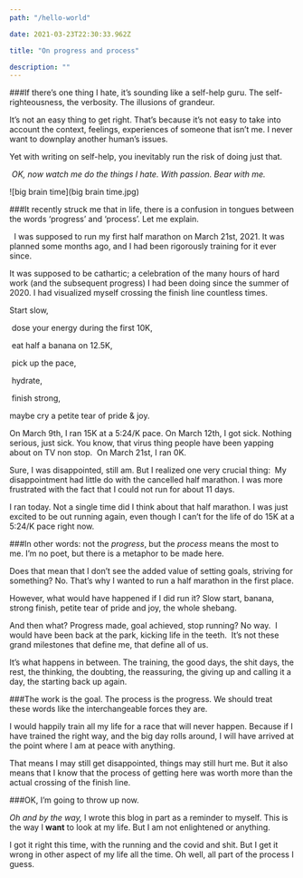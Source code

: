 ```yaml
---
path: "/hello-world"

date: 2021-03-23T22:30:33.962Z

title: "On progress and process"

description: ""
---
```


###If there’s one thing I hate, it’s sounding like a self-help guru.
The self-righteousness, the verbosity. The illusions of grandeur. 

It’s not an easy thing to get right. That’s because it’s not easy to take into account the context, feelings, experiences of someone that isn’t me. I never want to downplay another human’s issues. 

Yet with writing on self-help, you inevitably run the risk of doing just that. 


* OK, now watch me do the things I hate. With passion. Bear with me.*

![big brain time](big brain time.jpg)
 

###It recently struck me that in life, there is a confusion in tongues between the words ‘progress’ and ‘process’. 
Let me explain.

  I was supposed to run my first half marathon on March 21st, 2021. It was planned some months ago, and I had been rigorously training for it ever since. 

It was supposed to be cathartic; a celebration of the many hours of hard work (and the subsequent progress) I had been doing since the summer of 2020. I had visualized myself crossing the finish line countless times. 

Start slow, 

 dose your energy during the first 10K, 

 eat half a banana on 12.5K, 

 pick up the pace, 

 hydrate,

  finish strong,


maybe cry a petite tear of pride & joy. 

On March 9th, I ran 15K at a 5:24/K pace.
On March 12th, I got sick. Nothing serious, just sick. 
You know, that virus thing people have been yapping about on TV non stop.
 On March 21st, I ran 0K. 

Sure, I was disappointed, still am. But I realized one very crucial thing:
 My disappointment had little do with the cancelled half marathon. I was more frustrated with the fact that I could not run for about 11 days. 

I ran today. Not a single time did I think about that half marathon. I was just excited to be out running again, even though I can’t for the life of do 15K at a 5:24/K pace right now. 

###In other words: not the *progress*, but the *process* means the most to me. I’m no poet, but there is a metaphor to be made here.


Does that mean that I don’t see the added value of setting goals, striving for something? No. That’s why I wanted to run a half marathon in the first place. 

However, what would have happened if I did run it? Slow start, banana, strong finish, petite tear of pride and joy, the whole shebang. 

And then what? Progress made, goal achieved, stop running? No way.  I would have been back at the park, kicking life in the teeth. 
 It’s not these grand milestones that define me, that define all of us. 


It’s what happens in between. The training, the good days, the shit days, the rest, the thinking, the doubting, the reassuring, the giving up and calling it a day, the starting back up again.


###The work is the goal. The process is the progress. We should treat these words like the interchangeable forces they are. 

I would happily train all my life for a race that will never happen. Because if I have trained the right way, and the big day rolls around, I will have arrived at the point where I am at peace with anything. 

That means I may still get disappointed, things may still hurt me. But it also means that I know that the process of getting here was worth more than the actual crossing of the finish line.

###OK, I’m going to throw up now. 



*Oh and by the way,* I wrote this blog in part as a reminder to myself. This is the way I **want** to look at my life. But I am not enlightened or anything. 

I got it right this time, with the running and the covid and shit. But I get it wrong in other aspect of my life all the time. Oh well, all part of the process I guess. 